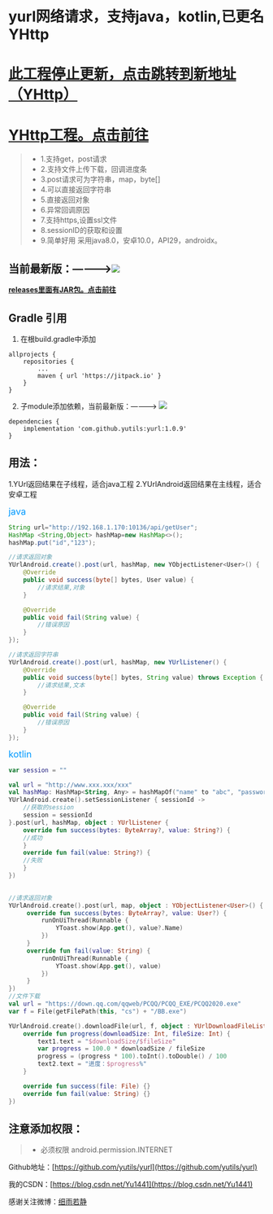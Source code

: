 # yurl网络请求，支持java，kotlin,已更名YHttp

# **[此工程停止更新，点击跳转到新地址（YHttp）](https://github.com/yutils/yhttp)**

# **[YHttp工程。点击前往](https://github.com/yutils/yhttp)**

> * 1.支持get，post请求
> * 2.支持文件上传下载，回调进度条
> * 3.post请求可为字符串，map，byte[]
> * 4.可以直接返回字符串
> * 5.直接返回对象
> * 6.异常回调原因
> * 7.支持https,设置ssl文件
> * 8.sessionID的获取和设置
> * 9.简单好用
采用java8.0，安卓10.0，API29，androidx。


## 当前最新版：————>[![](https://jitpack.io/v/yutils/yurl.svg)](https://jitpack.io/#yutils/yurl)

**[releases里面有JAR包。点击前往](https://github.com/yutils/yurl/releases)**

## Gradle 引用

1. 在根build.gradle中添加
```
allprojects {
    repositories {
        ...
        maven { url 'https://jitpack.io' }
    }
}
```

2. 子module添加依赖，当前最新版：————> [![](https://jitpack.io/v/yutils/yurl.svg)](https://jitpack.io/#yutils/yurl)

```
dependencies {
    implementation 'com.github.yutils:yurl:1.0.9'
}
```

##  用法：
  1.YUrl返回结果在子线程，适合java工程
  2.YUrlAndroid返回结果在主线程，适合安卓工程

<font color=#0099ff size=4 >java</font>
``` java
String url="http://192.168.1.170:10136/api/getUser";
HashMap <String,Object> hashMap=new HashMap<>();
hashMap.put("id","123");

//请求返回对象
YUrlAndroid.create().post(url, hashMap, new YObjectListener<User>() {
    @Override
    public void success(byte[] bytes, User value) {
        //请求结果,对象
    }

    @Override
    public void fail(String value) {
        //错误原因
    }
});

//请求返回字符串
YUrlAndroid.create().post(url, hashMap, new YUrlListener() {
    @Override
    public void success(byte[] bytes, String value) throws Exception {
        //请求结果,文本
    }

    @Override
    public void fail(String value) {
        //错误原因
    }
});
```

<font color=#0099ff size=4 >kotlin</font>
``` kotlin
var session = ""

val url = "http://www.xxx.xxx/xxx"
val hashMap: HashMap<String, Any> = hashMapOf("name" to "abc", "password" to "123456")
YUrlAndroid.create().setSessionListener { sessionId ->
    //获取的session
    session = sessionId
}.post(url, hashMap, object : YUrlListener {
    override fun success(bytes: ByteArray?, value: String?) {
    //成功
    }
    override fun fail(value: String?) {
    //失败
    }
})
    

//请求返回对象
YUrlAndroid.create().post(url, map, object : YObjectListener<User>() {
     override fun success(bytes: ByteArray?, value: User?) {
         runOnUiThread(Runnable {
             YToast.show(App.get(), value?.Name)
         })
     }
     override fun fail(value: String) {
         runOnUiThread(Runnable {
             YToast.show(App.get(), value)
         })
     }
})
//文件下载
val url = "https://down.qq.com/qqweb/PCQQ/PCQQ_EXE/PCQQ2020.exe"
var f = File(getFilePath(this, "cs") + "/BB.exe")

YUrlAndroid.create().downloadFile(url, f, object : YUrlDownloadFileListener {
    override fun progress(downloadSize: Int, fileSize: Int) {
        text1.text = "$downloadSize/$fileSize"
        var progress = 100.0 * downloadSize / fileSize
        progress = (progress * 100).toInt().toDouble() / 100
        text2.text = "进度：$progress%"
    }

    override fun success(file: File) {}
    override fun fail(value: String) {}
})
```


## 注意添加权限：
> * 必须权限  android.permission.INTERNET


Github地址：[https://github.com/yutils/yurl](https://github.com/yutils/yurl)

我的CSDN：[https://blog.csdn.net/Yu1441](https://blog.csdn.net/Yu1441)

感谢关注微博：[细雨若静](https://weibo.com/32005200)